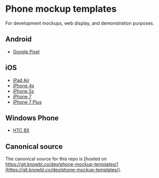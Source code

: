 # Phone mockup templates

For development mockups, web display, and demonstration purposes.

## Android

* [Google Pixel](android/google-pixel/)

## iOS

* [iPad Air](ios/ipad-air/)
* [iPhone 4s](ios/iphone-4s/)
* [iPhone 5s](ios/iphone5s/)
* [iPhone 7](ios/iphone-7/)
* [iPhone 7 Plus](ios/iphone-7-plus/)

## Windows Phone

* [HTC 8X](windows-phone/htc-8x/)

## Canonical source

The canonical source for this repo is [hosted on https://git.knowbl.co/dev/phone-mockup-templates/](https://git.knowbl.co/dev/phone-mockup-templates/).